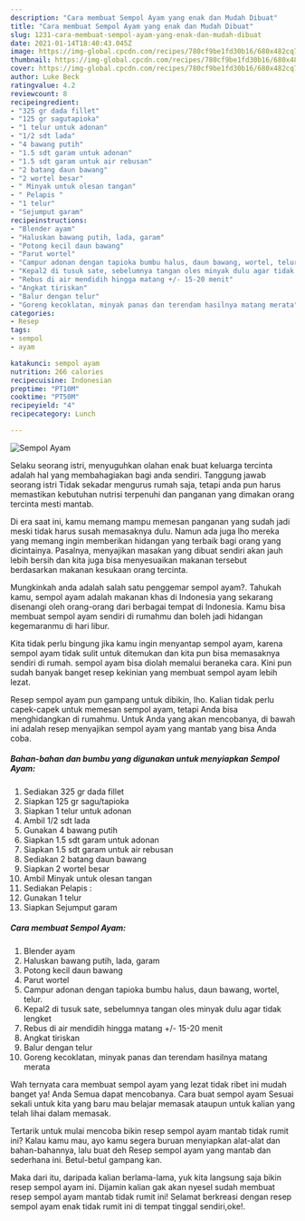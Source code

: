 ```yaml
---
description: "Cara membuat Sempol Ayam yang enak dan Mudah Dibuat"
title: "Cara membuat Sempol Ayam yang enak dan Mudah Dibuat"
slug: 1231-cara-membuat-sempol-ayam-yang-enak-dan-mudah-dibuat
date: 2021-01-14T18:40:43.045Z
image: https://img-global.cpcdn.com/recipes/780cf9be1fd30b16/680x482cq70/sempol-ayam-foto-resep-utama.jpg
thumbnail: https://img-global.cpcdn.com/recipes/780cf9be1fd30b16/680x482cq70/sempol-ayam-foto-resep-utama.jpg
cover: https://img-global.cpcdn.com/recipes/780cf9be1fd30b16/680x482cq70/sempol-ayam-foto-resep-utama.jpg
author: Luke Beck
ratingvalue: 4.2
reviewcount: 8
recipeingredient:
- "325 gr dada fillet"
- "125 gr sagutapioka"
- "1 telur untuk adonan"
- "1/2 sdt lada"
- "4 bawang putih"
- "1.5 sdt garam untuk adonan"
- "1.5 sdt garam untuk air rebusan"
- "2 batang daun bawang"
- "2 wortel besar"
- " Minyak untuk olesan tangan"
- " Pelapis "
- "1 telur"
- "Sejumput garam"
recipeinstructions:
- "Blender ayam"
- "Haluskan bawang putih, lada, garam"
- "Potong kecil daun bawang"
- "Parut wortel"
- "Campur adonan dengan tapioka bumbu halus, daun bawang, wortel, telur."
- "Kepal2 di tusuk sate, sebelumnya tangan oles minyak dulu agar tidak lengket"
- "Rebus di air mendidih hingga matang +/- 15-20 menit"
- "Angkat tiriskan"
- "Balur dengan telur"
- "Goreng kecoklatan, minyak panas dan terendam hasilnya matang merata"
categories:
- Resep
tags:
- sempol
- ayam

katakunci: sempol ayam 
nutrition: 266 calories
recipecuisine: Indonesian
preptime: "PT10M"
cooktime: "PT50M"
recipeyield: "4"
recipecategory: Lunch

---
```



![Sempol Ayam](https://img-global.cpcdn.com/recipes/780cf9be1fd30b16/680x482cq70/sempol-ayam-foto-resep-utama.jpg)

Selaku seorang istri, menyuguhkan olahan enak buat keluarga tercinta adalah hal yang membahagiakan bagi anda sendiri. Tanggung jawab seorang istri Tidak sekadar mengurus rumah saja, tetapi anda pun harus memastikan kebutuhan nutrisi terpenuhi dan panganan yang dimakan orang tercinta mesti mantab.

Di era  saat ini, kamu memang mampu memesan panganan yang sudah jadi meski tidak harus susah memasaknya dulu. Namun ada juga lho mereka yang memang ingin memberikan hidangan yang terbaik bagi orang yang dicintainya. Pasalnya, menyajikan masakan yang dibuat sendiri akan jauh lebih bersih dan kita juga bisa menyesuaikan makanan tersebut berdasarkan makanan kesukaan orang tercinta. 



Mungkinkah anda adalah salah satu penggemar sempol ayam?. Tahukah kamu, sempol ayam adalah makanan khas di Indonesia yang sekarang disenangi oleh orang-orang dari berbagai tempat di Indonesia. Kamu bisa membuat sempol ayam sendiri di rumahmu dan boleh jadi hidangan kegemaranmu di hari libur.

Kita tidak perlu bingung jika kamu ingin menyantap sempol ayam, karena sempol ayam tidak sulit untuk ditemukan dan kita pun bisa memasaknya sendiri di rumah. sempol ayam bisa diolah memalui beraneka cara. Kini pun sudah banyak banget resep kekinian yang membuat sempol ayam lebih lezat.

Resep sempol ayam pun gampang untuk dibikin, lho. Kalian tidak perlu capek-capek untuk memesan sempol ayam, tetapi Anda bisa menghidangkan di rumahmu. Untuk Anda yang akan mencobanya, di bawah ini adalah resep menyajikan sempol ayam yang mantab yang bisa Anda coba.

<!--inarticleads1-->

##### Bahan-bahan dan bumbu yang digunakan untuk menyiapkan Sempol Ayam:

1. Sediakan 325 gr dada fillet
1. Siapkan 125 gr sagu/tapioka
1. Siapkan 1 telur untuk adonan
1. Ambil 1/2 sdt lada
1. Gunakan 4 bawang putih
1. Siapkan 1.5 sdt garam untuk adonan
1. Siapkan 1.5 sdt garam untuk air rebusan
1. Sediakan 2 batang daun bawang
1. Siapkan 2 wortel besar
1. Ambil  Minyak untuk olesan tangan
1. Sediakan  Pelapis :
1. Gunakan 1 telur
1. Siapkan Sejumput garam




<!--inarticleads2-->

##### Cara membuat Sempol Ayam:

1. Blender ayam
1. Haluskan bawang putih, lada, garam
1. Potong kecil daun bawang
1. Parut wortel
1. Campur adonan dengan tapioka bumbu halus, daun bawang, wortel, telur.
1. Kepal2 di tusuk sate, sebelumnya tangan oles minyak dulu agar tidak lengket
1. Rebus di air mendidih hingga matang +/- 15-20 menit
1. Angkat tiriskan
1. Balur dengan telur
1. Goreng kecoklatan, minyak panas dan terendam hasilnya matang merata




Wah ternyata cara membuat sempol ayam yang lezat tidak ribet ini mudah banget ya! Anda Semua dapat mencobanya. Cara buat sempol ayam Sesuai sekali untuk kita yang baru mau belajar memasak ataupun untuk kalian yang telah lihai dalam memasak.

Tertarik untuk mulai mencoba bikin resep sempol ayam mantab tidak rumit ini? Kalau kamu mau, ayo kamu segera buruan menyiapkan alat-alat dan bahan-bahannya, lalu buat deh Resep sempol ayam yang mantab dan sederhana ini. Betul-betul gampang kan. 

Maka dari itu, daripada kalian berlama-lama, yuk kita langsung saja bikin resep sempol ayam ini. Dijamin kalian gak akan nyesel sudah membuat resep sempol ayam mantab tidak rumit ini! Selamat berkreasi dengan resep sempol ayam enak tidak rumit ini di tempat tinggal sendiri,oke!.

